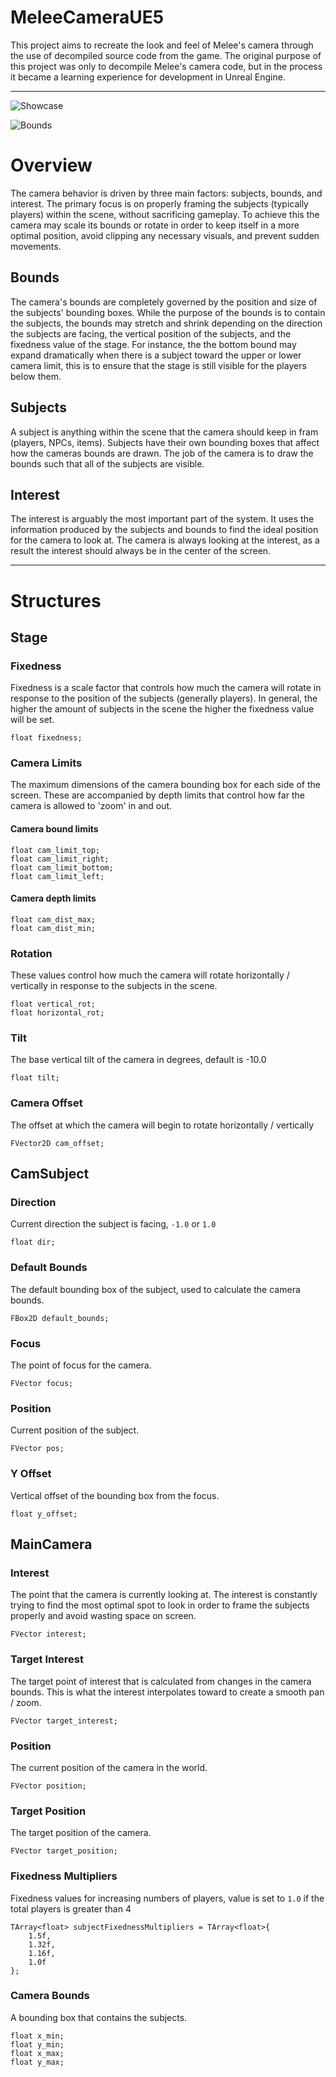 # MeleeCameraUE5
This project aims to recreate the look and feel of Melee's camera through the use of decompiled source code from the game. The original purpose of this project was only to decompile Melee's camera code, but in the process it became a learning experience for development in Unreal Engine.

---

![Showcase](/showcase.gif "Showcase")

![Bounds](/bounds.gif "Bounds")

# Overview
The camera behavior is driven by three main factors: subjects, bounds, and interest. The primary focus is on properly framing the subjects (typically players) within the scene, without sacrificing gameplay. To achieve this the camera may scale its bounds or rotate in order to keep itself in a more optimal position, avoid clipping any necessary visuals, and prevent sudden movements.


## Bounds
The camera's bounds are completely governed by the position and size of the subjects' bounding boxes. While the purpose of the bounds is to contain the subjects, the bounds may stretch and shrink depending on the direction the subjects are facing, the vertical position of the subjects, and the fixedness value of the stage. For instance, the the bottom bound may expand dramatically when there is a subject toward the upper or lower camera limit, this is to ensure that the stage is still visible for the players below them.

## Subjects
A subject is anything within the scene that the camera should keep in fram (players, NPCs, items). Subjects have their own bounding boxes that affect how the cameras bounds are drawn. The job of the camera is to draw the bounds such that all of the subjects are visible.

## Interest
The interest is arguably the most important part of the system. It uses the information produced by the subjects and bounds to find the ideal position for the camera to look at. The camera is always looking at the interest, as a result the interest should always be in the center of the screen.

---

# Structures

## Stage

### Fixedness
Fixedness is a scale factor that controls how much the camera will rotate in response to the position of the subjects (generally players). In general, the higher the amount of subjects in the scene the higher the fixedness value will be set.
```
float fixedness;
```
### Camera Limits
The maximum dimensions of the camera bounding box for each side of the screen. These are accompanied by depth limits that control how far the camera is allowed to 'zoom' in and out.
#### Camera bound limits
```
float cam_limit_top;
float cam_limit_right;
float cam_limit_bottom;
float cam_limit_left;
```
#### Camera depth limits
```
float cam_dist_max;
float cam_dist_min;
```

### Rotation
These values control how much the camera will rotate horizontally / vertically in response to the subjects in the scene.
```
float vertical_rot;
float horizontal_rot;
```
### Tilt
The base vertical tilt of the camera in degrees, default is -10.0
```
float tilt;
```
### Camera Offset
The offset at which the camera will begin to rotate horizontally / vertically
```
FVector2D cam_offset;
```

## CamSubject

### Direction
Current direction the subject is facing, `-1.0` or `1.0`
```
float dir;
```
### Default Bounds
The default bounding box of the subject, used to calculate the camera bounds.
```
FBox2D default_bounds;
```
### Focus
The point of focus for the camera.
```
FVector focus;
```
### Position
Current position of the subject.
```
FVector pos;
```
### Y Offset
Vertical offset of the bounding box from the focus.
```
float y_offset;
```

## MainCamera
### Interest
The point that the camera is currently looking at. The interest is constantly trying to find the most optimal spot to look in order to frame the subjects properly and avoid wasting space on screen.
```
FVector interest;
```
### Target Interest
The target point of interest that is calculated from changes in the camera bounds. This is what the interest interpolates toward to create a smooth pan / zoom.
```
FVector target_interest;
```
### Position
The current position of the camera in the world.
```
FVector position;
```
### Target Position
The target position of the camera.
```
FVector target_position;
```
### Fixedness Multipliers
Fixedness values for increasing numbers of players, value is set to `1.0` if the total players is greater than 4
```
TArray<float> subjectFixednessMultipliers = TArray<float>{
    1.5f,
    1.32f,
    1.16f,
    1.0f
};
```
### Camera Bounds
A bounding box that contains the subjects.
```
float x_min;
float y_min;
float x_max;
float y_max;
```
